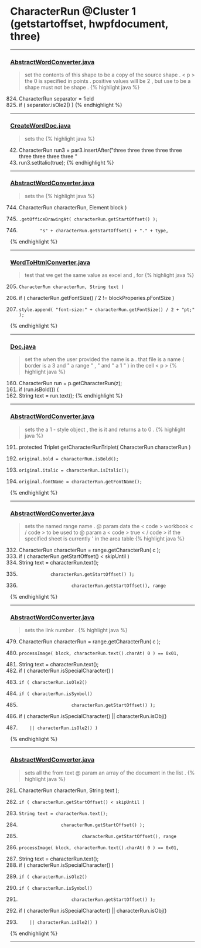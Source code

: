 # CharacterRun @Cluster 1 (getstartoffset, hwpfdocument, three)

***

### [AbstractWordConverter.java](https://searchcode.com/codesearch/view/97383976/)
> set the contents of this shape to be a copy of the source shape . < p > the 0 is specified in points . positive values will be 2 , but use to be a shape must not be shape . 
{% highlight java %}
824. CharacterRun separator = field
827. if ( separator.isOle2() )
{% endhighlight %}

***

### [CreateWordDoc.java](https://searchcode.com/codesearch/view/111543829/)
> sets the 
{% highlight java %}
42. CharacterRun run3 = par3.insertAfter("three three three three three three three three three "
45. run3.setItalic(true);
{% endhighlight %}

***

### [AbstractWordConverter.java](https://searchcode.com/codesearch/view/97383976/)
> sets the 
{% highlight java %}
744. CharacterRun characterRun, Element block )
751.     .getOfficeDrawingAt( characterRun.getStartOffset() );
772.             "s" + characterRun.getStartOffset() + "." + type,
{% endhighlight %}

***

### [WordToHtmlConverter.java](https://searchcode.com/codesearch/view/97383966/)
> test that we get the same value as excel and , for 
{% highlight java %}
205.     CharacterRun characterRun, String text )
220. if ( characterRun.getFontSize() / 2 != blockProperies.pFontSize )
222.     style.append( "font-size:" + characterRun.getFontSize() / 2 + "pt;" );
{% endhighlight %}

***

### [Doc.java](https://searchcode.com/codesearch/view/17642935/)
> set the when the user provided the name is a . that file is a name ( border is a 3 and " a range " , " and " a 1 " ) in the cell < p > 
{% highlight java %}
160. CharacterRun run = p.getCharacterRun(z);
166. if (run.isBold()) {
182. String text = run.text();
{% endhighlight %}

***

### [AbstractWordConverter.java](https://searchcode.com/codesearch/view/97383976/)
> sets the a 1 - style object , the is it and returns a to 0 . 
{% highlight java %}
191. protected Triplet getCharacterRunTriplet( CharacterRun characterRun )
194.     original.bold = characterRun.isBold();
195.     original.italic = characterRun.isItalic();
196.     original.fontName = characterRun.getFontName();
{% endhighlight %}

***

### [AbstractWordConverter.java](https://searchcode.com/codesearch/view/97383976/)
> sets the named range name . @ param data the < code > workbook < / code > to be used to @ param a < code > true < / code > if the specified sheet is currently ' in the area table 
{% highlight java %}
332. CharacterRun characterRun = range.getCharacterRun( c );
335. if ( characterRun.getStartOffset() < skipUntil )
337. String text = characterRun.text();
344.                 characterRun.getStartOffset() );
359.                         characterRun.getStartOffset(), range
{% endhighlight %}

***

### [AbstractWordConverter.java](https://searchcode.com/codesearch/view/97383976/)
> sets the link number . 
{% highlight java %}
479. CharacterRun characterRun = range.getCharacterRun( c );
492.     processImage( block, characterRun.text().charAt( 0 ) == 0x01,
497. String text = characterRun.text();
501. if ( characterRun.isSpecialCharacter() )
517.     if ( characterRun.isOle2()
524.     if ( characterRun.isSymbol()
540.                         characterRun.getStartOffset() );
580. if ( characterRun.isSpecialCharacter() || characterRun.isObj()
581.         || characterRun.isOle2() )
{% endhighlight %}

***

### [AbstractWordConverter.java](https://searchcode.com/codesearch/view/97383976/)
> sets all the from text @ param an array of the document in the list . 
{% highlight java %}
281. CharacterRun characterRun, String text );
335.     if ( characterRun.getStartOffset() < skipUntil )
337.     String text = characterRun.text();
344.                     characterRun.getStartOffset() );
359.                             characterRun.getStartOffset(), range
492.     processImage( block, characterRun.text().charAt( 0 ) == 0x01,
497. String text = characterRun.text();
501. if ( characterRun.isSpecialCharacter() )
517.     if ( characterRun.isOle2()
524.     if ( characterRun.isSymbol()
540.                         characterRun.getStartOffset() );
580. if ( characterRun.isSpecialCharacter() || characterRun.isObj()
581.         || characterRun.isOle2() )
{% endhighlight %}

***

